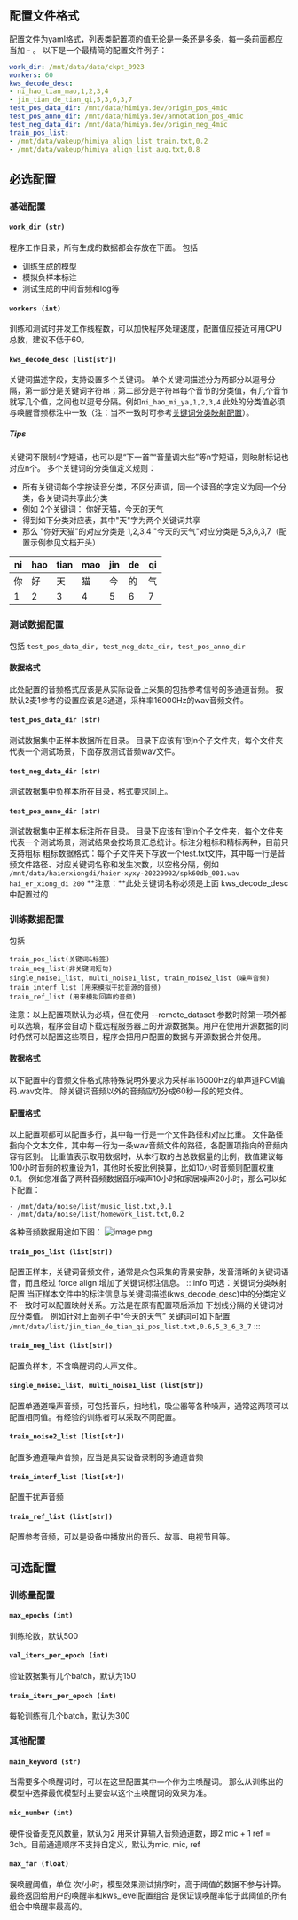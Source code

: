 ## 配置文件格式
配置文件为yaml格式，列表类配置项的值无论是一条还是多条，每一条前面都应当加 - 。
以下是一个最精简的配置文件例子：

```yaml
work_dir: /mnt/data/data/ckpt_0923
workers: 60
kws_decode_desc:
- ni_hao_tian_mao,1,2,3,4
- jin_tian_de_tian_qi,5,3,6,3,7
test_pos_data_dir: /mnt/data/himiya.dev/origin_pos_4mic
test_pos_anno_dir: /mnt/data/himiya.dev/annotation_pos_4mic
test_neg_data_dir: /mnt/data/himiya.dev/origin_neg_4mic
train_pos_list:
- /mnt/data/wakeup/himiya_align_list_train.txt,0.2
- /mnt/data/wakeup/himiya_align_list_aug.txt,0.8
```

## 必选配置
### 基础配置
#### `work_dir (str)`
程序工作目录，所有生成的数据都会存放在下面。
包括

- 训练生成的模型
- 模拟负样本标注
- 测试生成的中间音频和log等

#### `workers (int)`
训练和测试时并发工作线程数，可以加快程序处理速度，配置值应接近可用CPU总数，建议不低于60。

#### `kws_decode_desc (list[str])`
关键词描述字段，支持设置多个关键词。
单个关键词描述分为两部分以逗号分隔，第一部分是关键词字符串；第二部分是字符串每个音节的分类值，有几个音节就写几个值，之间也以逗号分隔。例如`ni_hao_mi_ya,1,2,3,4` 
此处的分类值必须与唤醒音频标注中一致（注：当不一致时可参考[关键词分类映射配置](#NVepB)）。

##### Tips
关键词不限制4字短语，也可以是“下一首”“音量调大些”等n字短语，则映射标记也对应n个。
多个关键词的分类值定义规则：

- 所有关键词每个字按读音分类，不区分声调，同一个读音的字定义为同一个分类，各关键词共享此分类
- 例如 2个关键词： 你好天猫，今天的天气
- 得到如下分类对应表，其中"天"字为两个关键词共享
- 那么 "你好天猫"的对应分类是 1,2,3,4 "今天的天气"对应分类是  5,3,6,3,7（配置示例参见文档开头）

| ni | hao | tian | mao | jin | de | qi |
| --- | --- | --- | --- | --- | --- | --- |
| 你 | 好 | 天 | 猫 | 今 | 的 | 气 |
| 1 | 2 | 3 | 4 | 5 | 6 | 7 |


### 测试数据配置
包括 `test_pos_data_dir, test_neg_data_dir, test_pos_anno_dir`

#### 数据格式
此处配置的音频格式应该是从实际设备上采集的包括参考信号的多通道音频。
按默认2麦1参考的设置应该是3通道，采样率16000Hz的wav音频文件。

#### `test_pos_data_dir (str)`
测试数据集中正样本数据所在目录。
目录下应该有1到n个子文件夹，每个文件夹代表一个测试场景，下面存放测试音频wav文件。

#### `test_neg_data_dir (str)`
测试数据集中负样本所在目录，格式要求同上。

#### `test_pos_anno_dir (str)`
测试数据集中正样本标注所在目录。
目录下应该有1到n个子文件夹，每个文件夹代表一个测试场景，测试结果会按场景汇总统计。标注分粗标和精标两种，目前只支持粗标
粗标数据格式：每个子文件夹下存放一个test.txt文件，其中每一行是音频文件路径、对应关键词名称和发生次数，以空格分隔，例如
`/mnt/data/haierxiongdi/haier-xyxy-20220902/spk60db_001.wav hai_er_xiong_di 200`
**注意：**此处关键词名称必须是上面 kws_decode_desc 中配置过的

### 训练数据配置
包括 

```
train_pos_list(关键词&标签)
train_neg_list(非关键词短句)
single_noise1_list, multi_noise1_list, train_noise2_list (噪声音频)
train_interf_list (用来模拟干扰音源的音频)
train_ref_list (用来模拟回声的音频)
```

注意：以上配置项默认为必填，但在使用 --remote_dataset 参数时除第一项外都可以选填，程序会自动下载远程服务器上的开源数据集。用户在使用开源数据的同时仍然可以配置这些项目，程序会把用户配置的数据与开源数据合并使用。

#### 数据格式
以下配置中的音频文件格式除特殊说明外要求为采样率16000Hz的单声道PCM编码.wav文件。
除关键词音频以外的音频应切分成60秒一段的短文件。

#### 配置格式
以上配置项都可以配置多行，其中每一行是一个文件路径和对应比重。
文件路径指向个文本文件，其中每一行为一条wav音频文件的路径，各配置项指向的音频内容有区别。
比重值表示取用数据时，从本行取的占总数据量的比例，数值建议每100小时音频的权重设为1，其他时长按比例换算，比如10小时音频则配置权重0.1。
例如您准备了两种音频数据音乐噪声10小时和家居噪声20小时，那么可以如下配置：

```
- /mnt/data/noise/list/music_list.txt,0.1
- /mnt/data/noise/list/homework_list.txt,0.2
```
各种音频数据用途如下图：
![image.png](https://intranetproxy.alipay.com/skylark/lark/0/2022/png/2639/1668502083753-ffe1827f-47b3-4843-baf9-7fae4104ad3c.png#clientId=u098dba5b-1c65-4&crop=0&crop=0&crop=1&crop=1&from=paste&height=378&id=u4d80cefc&margin=%5Bobject%20Object%5D&name=image.png&originHeight=755&originWidth=1755&originalType=binary&ratio=1&rotation=0&showTitle=false&size=637888&status=done&style=none&taskId=ue8e0ec92-f09b-485f-b3e2-18188edb497&title=&width=877.5)

#### `train_pos_list (list[str])`
配置正样本，关键词音频文件，通常是众包采集的背景安静，发音清晰的关键词语音，而且经过 force align 增加了关键词标注信息。
:::info
可选：关键词分类映射配置
当正样本文件中的标注信息与关键词描述(kws_decode_desc)中的分类定义不一致时可以配置映射关系。方法是在原有配置项后添加 下划线分隔的关键词对应分类值。
例如针对上面例子中“今天的天气” 关键词可如下配置
`/mnt/data/list/jin_tian_de_tian_qi_pos_list.txt,0.6,5_3_6_3_7`
:::

#### `train_neg_list (list[str])`
配置负样本，不含唤醒词的人声文件。
#### `single_noise1_list, multi_noise1_list (list[str])`
配置单通道噪声音频，可包括音乐，扫地机，吸尘器等各种噪声，通常这两项可以配置相同值。有经验的训练者可以采取不同配置。
#### `train_noise2_list (list[str])`
配置多通道噪声音频，应当是真实设备录制的多通道音频
#### `train_interf_list (list[str])`
配置干扰声音频
#### `train_ref_list (list[str])`
配置参考音频，可以是设备中播放出的音乐、故事、电视节目等。

## 可选配置
### 训练量配置
#### `max_epochs (int)`
训练轮数，默认500
#### `val_iters_per_epoch (int)`
验证数据集有几个batch，默认为150
#### `train_iters_per_epoch (int)`
每轮训练有几个batch，默认为300

### 其他配置
#### `main_keyword (str)`
当需要多个唤醒词时，可以在这里配置其中一个作为主唤醒词。
那么从训练出的模型中选择最优模型时主要会以这个主唤醒词的效果为准。
#### `mic_number (int)`
硬件设备麦克风数量，默认为2
用来计算输入音频通道数，即2 mic + 1 ref = 3ch。目前通道顺序不支持自定义，默认为mic, mic, ref 

#### `max_far (float)`
误唤醒阈值，单位 次/小时，模型效果测试排序时，高于阈值的数据不参与计算。
最终返回给用户的唤醒率和kws_level配置组合 是保证误唤醒率低于此阈值的所有组合中唤醒率最高的。

